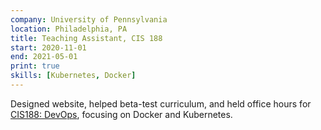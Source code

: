 ```yaml
---
company: University of Pennsylvania
location: Philadelphia, PA
title: Teaching Assistant, CIS 188
start: 2020-11-01
end: 2021-05-01
print: true
skills: [Kubernetes, Docker]
---
```


Designed website, helped beta-test curriculum, and held office hours for [CIS188: DevOps](https://cis188.org/), focusing on Docker and Kubernetes.
